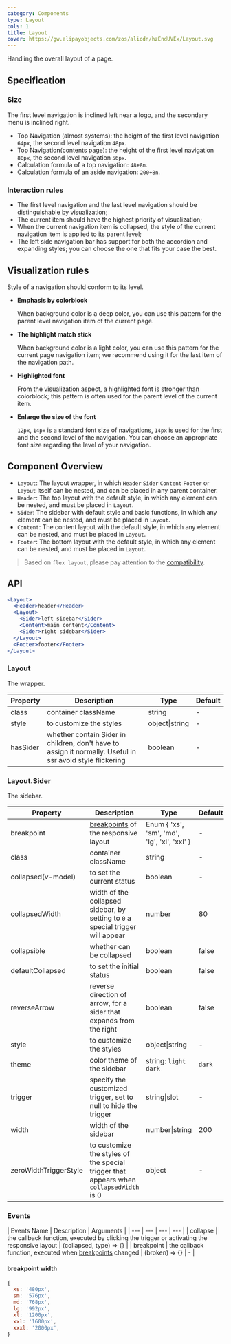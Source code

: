 ```yaml
---
category: Components
type: Layout
cols: 1
title: Layout
cover: https://gw.alipayobjects.com/zos/alicdn/hzEndUVEx/Layout.svg
---
```


Handling the overall layout of a page.

## Specification

### Size

The first level navigation is inclined left near a logo, and the secondary menu is inclined right.

- Top Navigation (almost systems): the height of the first level navigation `64px`, the second level navigation `48px`.
- Top Navigation(contents page): the height of the first level navigation `80px`, the second level navigation `56px`.
- Calculation formula of a top navigation: `48+8n`.
- Calculation formula of an aside navigation: `200+8n`.

### Interaction rules

- The first level navigation and the last level navigation should be distinguishable by visualization;
- The current item should have the highest priority of visualization;
- When the current navigation item is collapsed, the style of the current navigation item is applied to its parent level;
- The left side navigation bar has support for both the accordion and expanding styles; you can choose the one that fits your case the best.

## Visualization rules

Style of a navigation should conform to its level.

- **Emphasis by colorblock**

  When background color is a deep color, you can use this pattern for the parent level navigation item of the current page.

- **The highlight match stick**

  When background color is a light color, you can use this pattern for the current page navigation item; we recommend using it for the last item of the navigation path.

- **Highlighted font**

  From the visualization aspect, a highlighted font is stronger than colorblock; this pattern is often used for the parent level of the current item.

- **Enlarge the size of the font**

  `12px`, `14px` is a standard font size of navigations, `14px` is used for the first and the second level of the navigation. You can choose an appropriate font size regarding the level of your navigation.

## Component Overview

- `Layout`: The layout wrapper, in which `Header` `Sider` `Content` `Footer` or `Layout` itself can be nested, and can be placed in any parent container.
- `Header`: The top layout with the default style, in which any element can be nested, and must be placed in `Layout`.
- `Sider`: The sidebar with default style and basic functions, in which any element can be nested, and must be placed in `Layout`.
- `Content`: The content layout with the default style, in which any element can be nested, and must be placed in `Layout`.
- `Footer`: The bottom layout with the default style, in which any element can be nested, and must be placed in `Layout`.

> Based on `flex layout`, please pay attention to the [compatibility](http://caniuse.com/#search=flex).

## API

```jsx
<Layout>
  <Header>header</Header>
  <Layout>
    <Sider>left sidebar</Sider>
    <Content>main content</Content>
    <Sider>right sidebar</Sider>
  </Layout>
  <Footer>footer</Footer>
</Layout>
```

### Layout

The wrapper.

| Property | Description | Type | Default |
| --- | --- | --- | --- |
| class | container className | string | - |
| style | to customize the styles | object\|string | - |
| hasSider | whether contain Sider in children, don't have to assign it normally. Useful in ssr avoid style flickering | boolean | - |

### Layout.Sider

The sidebar.

| Property | Description | Type | Default | Version |
| --- | --- | --- | --- | --- |
| breakpoint | [breakpoints](/components/grid#api) of the responsive layout | Enum { 'xs', 'sm', 'md', 'lg', 'xl', 'xxl' } | - |  |
| class | container className | string | - |  |
| collapsed(v-model) | to set the current status | boolean | - |  |
| collapsedWidth | width of the collapsed sidebar, by setting to `0` a special trigger will appear | number | 80 |  |
| collapsible | whether can be collapsed | boolean | false |  |
| defaultCollapsed | to set the initial status | boolean | false |  |
| reverseArrow | reverse direction of arrow, for a sider that expands from the right | boolean | false |  |
| style | to customize the styles | object\|string | - |  |
| theme | color theme of the sidebar | string: `light` `dark` | `dark` |  |
| trigger | specify the customized trigger, set to null to hide the trigger | string\|slot | - |  |
| width | width of the sidebar | number\|string | 200 |  |
| zeroWidthTriggerStyle | to customize the styles of the special trigger that appears when `collapsedWidth` is 0 | object | - | 1.5.0 |

### Events

| Events Name | Description | Arguments |
| --- | --- | --- | --- |
| collapse | the callback function, executed by clicking the trigger or activating the responsive layout | (collapsed, type) => {} |
| breakpoint | the callback function, executed when [breakpoints](/components/grid#api) changed | (broken) => {} | - |

#### breakpoint width

```jsx
{
  xs: '480px',
  sm: '576px',
  md: '768px',
  lg: '992px',
  xl: '1200px',
  xxl: '1600px',
  xxxl: '2000px',
}
```
